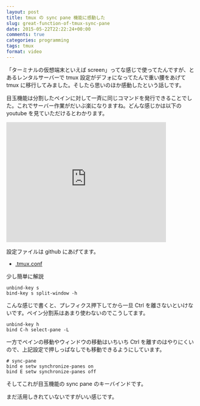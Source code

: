 ```yaml
---
layout: post
title: tmux の sync pane 機能に感動した
slug: great-function-of-tmux-sync-pane
date: 2015-05-22T22:22:24+00:00
comments: true
categories: programming
tags: tmux
format: video
---
```


「ターミナルの仮想端末といえば screen」ってな感じで使ってたんですが、とあるレンタルサーバーで tmux 設定がデフォになってたんで重い腰をあげて tmux に移行してみました。そしたら思いのほか感動したという話しです。

目玉機能は分割したペインに対して一斉に同じコマンドを発行できることでした。これでサーバー作業がだいぶ楽になりますね。どんな感じかは以下の youtube を見ていただけるとわかります。

<iframe width="420" height="315" src="https://www.youtube.com/embed/tfSuKj3Xrsc" frameborder="0" allowfullscreen></iframe>

設定ファイルは github にあげてます。

- [.tmux.conf](https://github.com/iriya-ufo/dotfiles/blob/b5948b4a6a0b4914d2fb68fdf3b3b584afdbcd5d/Mac/.tmux.conf)

少し簡単に解説

    unbind-key s
    bind-key s split-window -h

こんな感じで書くと、プレフィクス押下してから一旦 Ctrl を離さないといけないです。ペイン分割系はあまり使わないのでこうしてます。

    unbind-key h
    bind C-h select-pane -L

一方でペインの移動やウィンドウの移動はいちいち Ctrl を離すのはやりにくいので、上記設定で押しっぱなしでも移動できるようにしています。

    # sync-pane
    bind e setw synchronize-panes on
    bind E setw synchronize-panes off

そしてこれが目玉機能の sync pane のキーバインドです。

まだ活用しきれていないですがいい感じです。
